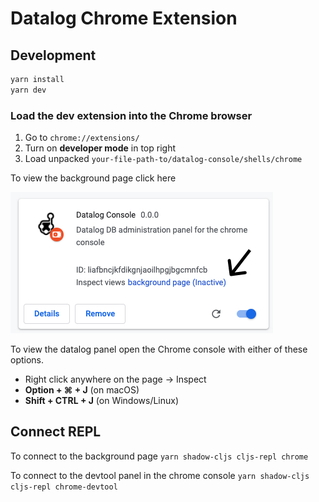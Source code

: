 # Datalog Chrome Extension


## Development

```bash
yarn install
yarn dev
```

### Load the dev extension into the Chrome browser

1. Go to `chrome://extensions/`
2. Turn on **developer mode** in top right
3. Load unpacked `your-file-path-to/datalog-console/shells/chrome`


To view the background page click here

![Datalog Console Extension background page](../../../../docs/datalog-extension.jpg)

To view the datalog panel open the Chrome console with either of these options.
- Right click anywhere on the page -> Inspect
- **Option + ⌘ + J**   (on macOS)
- **Shift + CTRL + J** (on Windows/Linux)

## Connect REPL

To connect to the background page
`yarn shadow-cljs cljs-repl chrome`

To connect to the devtool panel in the chrome console
`yarn shadow-cljs cljs-repl chrome-devtool`